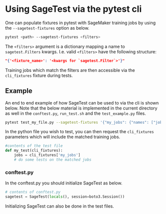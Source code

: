 # Using SageTest via the pytest cli
One can populate fixtures in pytest with SageMaker training jobs by using the `--sagetest-fixtures` option as below.

```bash
pytest <path> --sagetest-fixtures <filters>
```

The `<filters>` argument is a dictionary mapping a name to `sagetest.Filters` kwargs. I.e. valid `<filters>` have the following structure:

```json
"{'<fixture_name>': '<kwargs for `sagetest.Filter`>'}"
```

Training jobs which match the filters are then accessible via the `cli_fixtures` fixture during tests. 

## Example
An end to end example of how SageTest can be used to via the cli is shown below. Note that the below material is implemented in the current directory as well in the `conftest.py`, `run_test.sh` and the `test_example.py` files. 

```bash
pytest test_my_file.py --sagetest-fixtures '{"my_jobs": {"names": ["job-name"]}}'
```

In the python file you wish to test, you can then request the `cli_fixtures` parameters which will include the matched training jobs.

```python
#contents of the test file
def my_test(cli_fixtures):
    jobs = cli_fixtures['my_jobs']
    # do some tests on the matched jobs
```

### conftest.py
In the conftest.py you should initialize SageTest as below. 

```python
# contents of conftest.py
sagetest = SageTest(locals(), session=boto3.Session())
```

Initializing SageTest can also be done in the test files.
